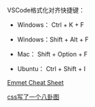VSCode格式化对齐快捷键：

* Windows： Ctrl + K + F

* Windows：Shift + Alt + F

* Mac： Shift + Option + F

* Ubuntu： Ctrl + Shift + I

[Emmet Cheat Sheet](https://docs.emmet.io/cheat-sheet/)

[css写了一个八卦图](https://huzhengen.github.io/jirengu/09-29/eight_diagrams.html)